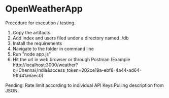 # OpenWeatherApp

Procedure for execution / testing. 

1. Copy the artifacts
2. Add index and users filed under a directory named ./db
3. Install the requirements 
4. Navigate to the folder in command line 
5. Run "node app.js"
6. Hit the url in web browser or through Postman (Example http://localhost:3000/weather?q=Chennai,India&access_token=202ce19a-ebf8-4a44-ad64-9ffd41a6aec0)

Pending:
Rate limit according to individual API Keys 
Pulling description from JSON.
